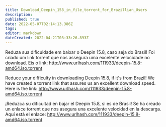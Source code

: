 ```yaml
---
title: Download_Deepin_158_in_file_torrent_for_Brazillian_Users
description: 
published: true
date: 2022-05-07T02:14:13.386Z
tags: 
editor: markdown
dateCreated: 2022-04-21T03:33:26.893Z
---
```


Reduza sua dificuldade em baixar o Deepin 15.8, caso seja do Brasil! Foi criado um link torrent que nos assegura uma excelente velocidade no download.
Eis o link: http://www.urlhash.com/111933/deepin-15.8-amd64.iso.torrent

Reduce your difficulty in downloading Deepin 15.8, if it's from Brazil! We have created a torrent link that assures us an excellent download speed.
Here is the link: http://www.urlhash.com/111933/deepin-15.8-amd64.iso.torrent

¡Reduzca su dificultad en bajar el Deepin 15.8, si es de Brasil! Se ha creado un enlace torrent que nos asegura una excelente velocidad en la descarga.
Aquí está el enlace: http://www.urlhash.com/111933/deepin-15.8-amd64.iso.torrent